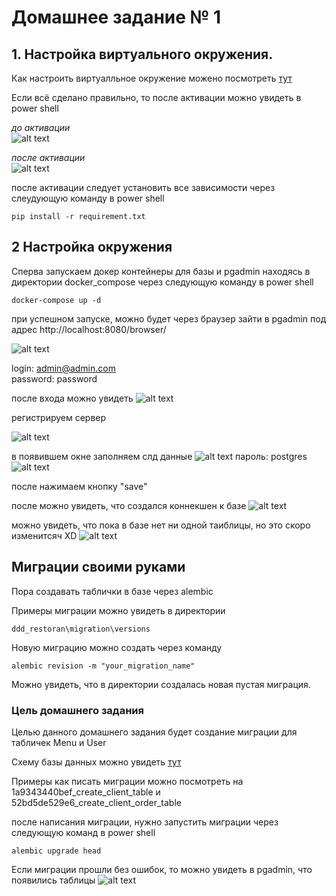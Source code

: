 # Домашнее задание № 1

## 1. Настройка виртуального окружения.

Как настроить виртуалльное окружение можено посмотреть [тут](https://www.geeksforgeeks.org/creating-python-virtual-environment-windows-linux/)

Если всё сделано правильно, то после активации можно увидеть в power shell

_до активации_ \
![alt text](image.png)

_после активации_ \
![alt text](image-1.png)

после активации следует установить все зависимости через слеудующую команду в power shell

    pip install -r requirement.txt

## 2 Настройка окружения

Сперва запускаем докер контейнеры для базы и pgadmin находясь в директории docker_compose через следующую команду в power shell

    docker-compose up -d

при успешном запуске, можно будет через браузер зайти в pgadmin под адрес http://localhost:8080/browser/

![alt text](image-2.png)

login: admin@admin.com \
password: password

после входа можно увидеть
![alt text](image-3.png)

регистрируем сервер

![alt text](image-4.png)

в появившем окне заполняем слд данные
![alt text](image-5.png)
пароль: postgres
![alt text](image-6.png)

после нажимаем кнопку "save"

после можно увидеть, что создался коннекшен к базе
![alt text](image-7.png)

можно увидеть, что пока в базе нет ни одной таиблицы, но это скоро изменитсяч XD
![alt text](image-8.png)

## Миграции своими руками

Пора создавать таблички в базе через alembic

Примеры миграции можно увидеть в директории

    ddd_restoran\migration\versions

Новую миграцию можно создать через команду

    alembic revision -m "your_migration_name"

Можно увидеть, что в директории создалась новая пустая миграция.

### Цель домашнего задания

Целью данного домашнего задания будет создание миграции для табличек Menu и User

Схему базы данных можно увидеть [тут](https://viewer.diagrams.net/?tags=%7B%7D&highlight=0000ff&edit=_blank&layers=1&nav=1&title=%D0%B0%D1%80%D1%85%D0%B8%D1%82%D0%B5%D0%BA%D1%82%D1%83%D1%80%D0%B0_%D1%80%D0%B5%D1%81%D1%82%D0%BE%D1%80%D0%B0%D0%BD.drawio#R7Z3bcts2EIafxjPtRTriSbIuI9lJ23HaNE6d%2BEoDizDFmCRUEIqsPH1BCdTBC8t0JHLpZGc8YxMEJRD7Adx%2FAa5PvGF6%2F1ay6eSdCHly4nbC%2BxPv7MR1Hd%2Fz9a%2BiZLEq6Xmnq4JIxqGptCm4jL9xU9gxpbM45PlORSVEouLpbuFYZBkfq50yJqWY71a7Fcnut05ZxEHB5ZglsPRTHKrJqvTU7W3Kf%2BdxNCm%2F2en2V2dSVlY2d5JPWCjmW0Xe%2BYk3lEKo1V%2Fp%2FZAnReeV%2FbK67s0jZ9cNkzxTVS4Q1399cvPYf%2BsM%2F%2BDzLzL581y9Mp%2FylSUzc8PjJC4%2BcNVktSj7IZ%2FHacIyfTS4FZm6NGc6%2Bng8iZPwgi3ErGhHrtj4rjwaTISMv%2Bn6LNGnHF2gT0tlzOx1dmpcFleaz5Q813XelzfnPCh6x%2B53Kl6wXJWtEUnCpnl8s2xfcWHKZBRnA6GUSE2l%2BSRW%2FHLKxkWduSa3aIhKy0bCri37iUvF77eKTFe%2F5SLlSi50FXO2a6xusD81h%2FMNQ45vyiZb%2FKy5Z4bbaP3JG9PqP4x17Zbm2fl%2FXhx%2BuYu7Z%2Blcff73zUffYmld%2FaGV9c2ppZGkuONDkQipyzOxMnucJA%2BKWBJHmT5M%2BG1xWdE7sR46r01xGodh8cmDXPd0nEUXy2pn%2Fqbkg7nzokjoy2%2BT5QiZ6Au5%2FoTBVMSZWvZEMNA%2Fum%2BGnd%2BCk0C3daiPnc2x%2FimqSzUUmW4%2Bi5eW45qLOS%2FYGEihmGI3a2qfjcDe8fM0FwYEryII3hE4sLbYBRzwlMUJodA4Cl1sFDyAwpTl%2BVxImhiap6GPTYMPaLiNZa5GGUs58dA4D46LDYQLXYaEERBoQAQNAsHZpcrfK79zddt%2FvTjL8qt%2B51Wv%2F4haGOlHBpfERPNMVNUVtU0SAUAi5dmM5OOB8nEdNTCGdqsO%2FvoEZJcEZA1DPqhMRlsEJOSAHAIUEtD1Yw%2FqR1lMzYRC0yigi0cXhpXmq%2B8lGJqGoQXKEUaW7lhCMUYEFpoUjdYmn0K3MYskD5e6MYlzmiEQqECXjTCSMMstEQSSjQetOnpORTuvgTi6aoTxAVKNh4%2F4fmUw2qIaSxK3QJAiIa3QPArostGDcwJFEFBQQJeNDlxiot0IOCzgq0YHxhBoPwIeD%2BjK0YFRhC3paF9yJMHwPMEQnO4qhqrCsD7BALehkGA4wsqyV5mM1igGuNAU8iTWd7AYjUU6ZdmCuGieC3T54EL5sHwWjEKmSEQgEIGuIlz4zFgRQUtQWEw0qibs7zvA1emN95gTEwhM4CsKyMTeDYykJp6nJh7uWqusJoK6ZgEYUiA1cYSx36tMRmvUBFyHHkuuPcYRIwcBAYgmZcT1rHN1c6fC4bt%2Fwqt0cH02%2BPh39TdfCYbaYUBXEA7cj1BsYyc3EQEG%2FIUId590ICfxQCfR79QQcjbf9oGPFcuiYl%2FBM76uXwEuliguM%2B0vDMQsC3PA2Po%2Bv99XtSx3kK968ATkvkBfFcazaIMEDgvo0W4HRruXL1mMplyO7iJionkm0L1VF66M8ftpLJmKRTYKGa2LIVCBH%2FGGXmuhYUaRZCkBgQBEo%2B%2Fr24CAIa9LJST0I0jBHKZgjhPn%2FhEkDAyjkIR5Fot7x3ErFYx98RXu9t8TQSEg6gaiSRljBwJK2rx4Fo2yWXpDqWMQkGhSxdiRsGSkzL7quxTLZv5yF%2F1KWDSORbMyxpZlilLS1uS2OrteZLdT1Ws9yl5vm6ldchcPHPP7BlA73UVbi%2BHKB70FhoNCo46ircXQT6R3wNBoaNRHtLUYLn5QTlpEHvCdQ7jyQSlpEXnAT0kLeKD0o0eQCkGwqxV6Xb%2BaoY%2BTftRmaUseKXIJDh7yrd4cY20xXGKgyR%2BFBHSpYFlkoPyjOCygCwVLMJle%2FkSCAV8l9KBupPyjOCygKwRLVqEi1eSIvEcMHJpMPGrHAQYYKfPoERSj5%2B0qxr5f0dL1rS5Ztk7ToD9ClMivzEZbNKMllRAlH8VhAV81wpAhBRBwWMBXjTCoSAvPSDDgq0bLS%2BC09owIBLp0LImkBKQ1bkpzHvzPgspLTTVuS7PsTKUp4OApYD2cXo5wcGHwiHKQ4nOBLiIs%2F%2BCKcpBiEoEuJSgHaeuYwFcUllTFy7eeKK8UBg74eoLSj9abfvS733BxazM5bVurZfS%2FvH1rPpQSZvATEBhA4GsIGG6kjLSIQKBLCM%2F2QjSlnTySc9B%2FGGesqg5cf4%2FBzde9mKQtVu7gk4keSYfPQF51RNvio3gwrEVr4zgsoLsnnuVNXEo8icoEvocC41mUeBKbCvwwpwe311HmSUwi8COdkIitnRPkXaJQgb73vgfj36skcAQEBhDrcDnegwMCQRlqjxHs6D14f79f1UfYuxLyQwQ7aEGmltnnBS7IwN2dlJIUlwn0oIdPOUnbyAV64CN4LCnpaufGiJIOHcFp8f1dJyKonFa%2Ftu0bAS2N1DEDBM%2FWKujeQvDYjl%2FiAYMHdE8hgMsjy5gn4YCBA7qD0HWA2XkY8fKZr7twIiKRseR8U6p7T6tcHpq%2B29S5EGJqeuwLV2phnv1spsRuf%2BpulIvP5vrlwXVxoI1nDs%2Fut0%2BeLczRow%2FrXMzkmO%2B5T%2FM81B5JxPeZsNztVnTCXgNKnjAVf%2BU7zTi%2BebyfxDynFe1TPs7aYh8f1T5OU%2FapbB6%2FXeaB676rhx1tT6srYnucves%2FQsS2a1lLJCfrYCdrPaZfjgbrPvIfLgkHDBzQJVhv335pggIFCnQh1nN%2FDk%2B%2FqidZzpkt8SR7uEKsMUe%2F3FP%2FpH3KSawt9kERYt%2Ffz2XFJ%2Fu53JHWln7u%2FhzTVJmD80n7lGl622Kf05c1Dryqz4NeU88DfSiFUNtaULshk3ci5EWN%2FwE%3D)

Примеры как писать миграции можно посмотреть на 1a9343440bef_create_client_table и 52bd5de529e6_create_client_order_table

после написания миграции, нужно запустить миграции через следующую команд в power shell

    alembic upgrade head

Если миграции прошли без ошибок, то можно увидеть в pgadmin, что появились таблицы
![alt text](image-9.png)
